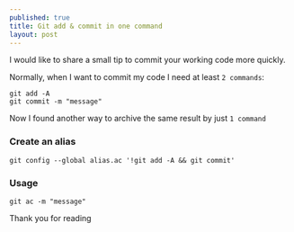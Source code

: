 ```yaml
---
published: true
title: Git add & commit in one command
layout: post
---
```

I would like to share a small tip to commit your working code more quickly.

Normally, when I want to commit my code I need at least `2 commands`:

    git add -A
    git commit -m "message"

Now I found another way to archive the same result by just `1 command`

### Create an alias

    git config --global alias.ac '!git add -A && git commit'

### Usage

    git ac -m "message"

Thank you for reading